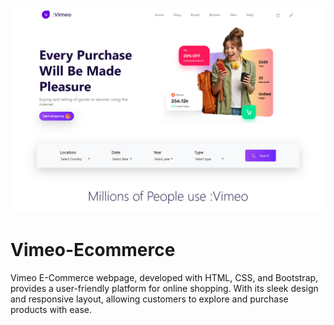 ![Mode](images/Ecommrce.png)

# Vimeo-Ecommerce
Vimeo E-Commerce webpage, developed with HTML, CSS, and Bootstrap, provides a user-friendly platform for online shopping. With its sleek design and responsive layout, allowing customers to explore and purchase products with ease.
